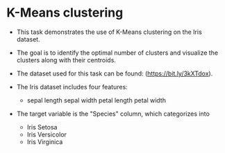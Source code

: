 # K-Means clustering
- This task demonstrates the use of K-Means clustering on the Iris dataset. 
- The goal is to identify the optimal number of clusters and visualize the clusters along with their centroids.
  
- The dataset used for this task can be found: (https://bit.ly/3kXTdox).
- The Iris dataset includes four features:
  * sepal length
  sepal width
  petal length
  petal width
     
- The target variable is the "Species" column, which categorizes into
  - Iris Setosa
  - Iris Versicolor
  - Iris Virginica
